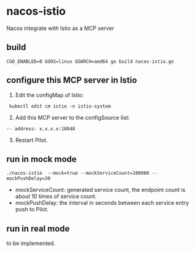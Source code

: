 # nacos-istio

Nacos integrate with Istio as a MCP server


## build
```CGO_ENABLED=0 GOOS=linux GOARCH=amd64 go build nacos-istio.go```

## configure this MCP server in Istio

1. Edit the configMap of Istio:
```
 kubectl edit cm istio -n istio-system
```
2. Add this MCP server to the configSource list:
```
-- address: x.x.x.x:18848
```
3. Restart Pilot.

## run in mock mode
```./nacos-istio  --mock=true --mockServiceCount=100000 --mockPushDelay=30```

* mockServiceCount: generated service count, the endpoint count is about 10 times of service count.
* mockPushDelay: the interval in seconds between each service entry push to Pilot.

## run in real mode

to be implemented.
